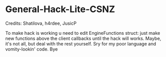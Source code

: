 # General-Hack-Lite-CSNZ
Credits: Shatilova, h4rdee, JusicP

To make hack is working u need to edit EngineFunctions struct: just make new functions above the client callbacks until the hack will works. Maybe, it's not all, but deal with the rest yourself. Sry for my poor language and vomity-lookin' code. Bye 

